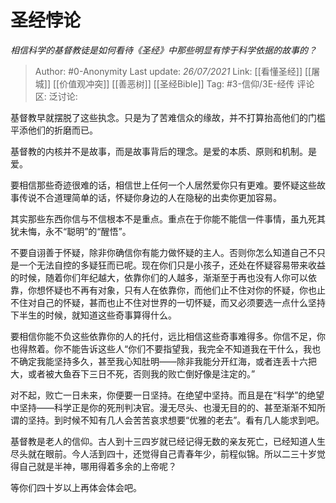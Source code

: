 # 圣经悖论
*相信科学的基督教徒是如何看待《圣经》中那些明显有悖于科学依据的故事的？*

> Author: #0-Anonymity
> Last update: *26/07/2021*
> Link: [[看懂圣经]] [[屠城]] [[价值观冲突]] [[善恶树]] [[圣经Bible]]
> Tag: #3-信仰/3E-经传
> 评论区:
> 泛讨论:

基督教早就摆脱了这些执念。只是为了苦难信众的缘故，并不打算抬高他们的门槛平添他们的折磨而已。

基督教的内核并不是故事，而是故事背后的理念。是爱的本质、原则和机制。是爱。

要相信那些奇迹很难的话，相信世上任何一个人居然爱你只有更难。要怀疑这些故事传说不合道理简单的话，怀疑你身边的人在隐秘的出卖你更加容易。

其实那些东西你信与不信根本不是重点。重点在于你能不能信一件事情，虽九死其犹未悔，永不“聪明”的“醒悟”。

不要自诩善于怀疑，除非你确信你有能力做怀疑的主人。否则你怎么知道自己不只是一个无法自控的多疑狂而已呢。现在你们只是小孩子，还处在怀疑容易带来收益的时候，随着你们年纪越大，依靠你们的人越多，渐渐至于再也没有人你可以依靠，你想怀疑也不再有对象，只有人在依靠你，而他们止不住对你的怀疑，你也止不住对自己的怀疑，甚而也止不住对世界的一切怀疑，而又必须要选一点什么坚持下半生的时候，就知道这些奇事算得什么。

要相信你能不负这些依靠你的人的托付，远比相信这些奇事难得多。你信不足，你也得熬着。你不能告诉这些人“你们不要指望我，我完全不知道我在干什么，我也不确定我能坚持多久，甚至我心知肚明——除非我能分开红海，或者连丢十六把大，或者被大鱼吞下三日不死，否则我的败亡倒好像是注定的。”

对不起，败亡一日未来，你便要一日坚持。在绝望中坚持。而且是在“科学”的绝望中坚持——科学正是你的死刑判决官。漫无尽头、也漫无目的的、甚至渐渐不知所谓的坚持。到时候不知有几人会苦苦哀求想要“优雅的老去”。看有几人能求到吧。

基督教是老人的信仰。古人到十三四岁就已经记得无数的亲友死亡，已经知道人生尽头就在眼前。今人活到四十，还觉得自己青春年少，前程似锦。所以二三十岁觉得自己就是半神，哪用得着多余的上帝呢？

等你们四十岁以上再体会体会吧。
